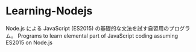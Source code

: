 ﻿# Learning-Nodejs
Node.js による JavaScript (ES2015) の基礎的な文法を試す自習用のプログラム。
Programs to learn elemental part of JavaScript coding assuming ES2015 on Node.js

